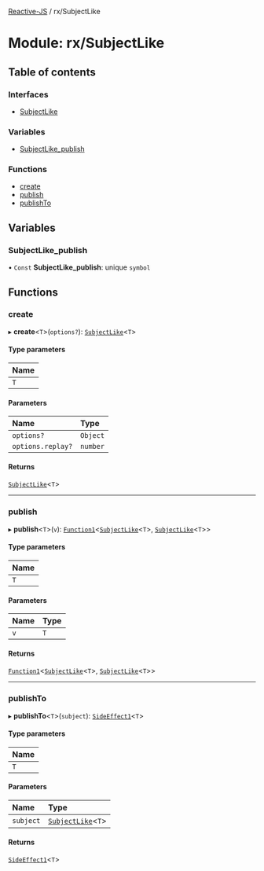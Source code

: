[Reactive-JS](../README.md) / rx/SubjectLike

# Module: rx/SubjectLike

## Table of contents

### Interfaces

- [SubjectLike](../interfaces/rx_SubjectLike.SubjectLike.md)

### Variables

- [SubjectLike\_publish](rx_SubjectLike.md#subjectlike_publish)

### Functions

- [create](rx_SubjectLike.md#create)
- [publish](rx_SubjectLike.md#publish)
- [publishTo](rx_SubjectLike.md#publishto)

## Variables

### SubjectLike\_publish

• `Const` **SubjectLike\_publish**: unique `symbol`

## Functions

### create

▸ **create**<`T`\>(`options?`): [`SubjectLike`](../interfaces/rx_SubjectLike.SubjectLike.md)<`T`\>

#### Type parameters

| Name |
| :------ |
| `T` |

#### Parameters

| Name | Type |
| :------ | :------ |
| `options?` | `Object` |
| `options.replay?` | `number` |

#### Returns

[`SubjectLike`](../interfaces/rx_SubjectLike.SubjectLike.md)<`T`\>

___

### publish

▸ **publish**<`T`\>(`v`): [`Function1`](util_functions.md#function1)<[`SubjectLike`](../interfaces/rx_SubjectLike.SubjectLike.md)<`T`\>, [`SubjectLike`](../interfaces/rx_SubjectLike.SubjectLike.md)<`T`\>\>

#### Type parameters

| Name |
| :------ |
| `T` |

#### Parameters

| Name | Type |
| :------ | :------ |
| `v` | `T` |

#### Returns

[`Function1`](util_functions.md#function1)<[`SubjectLike`](../interfaces/rx_SubjectLike.SubjectLike.md)<`T`\>, [`SubjectLike`](../interfaces/rx_SubjectLike.SubjectLike.md)<`T`\>\>

___

### publishTo

▸ **publishTo**<`T`\>(`subject`): [`SideEffect1`](util_functions.md#sideeffect1)<`T`\>

#### Type parameters

| Name |
| :------ |
| `T` |

#### Parameters

| Name | Type |
| :------ | :------ |
| `subject` | [`SubjectLike`](../interfaces/rx_SubjectLike.SubjectLike.md)<`T`\> |

#### Returns

[`SideEffect1`](util_functions.md#sideeffect1)<`T`\>
